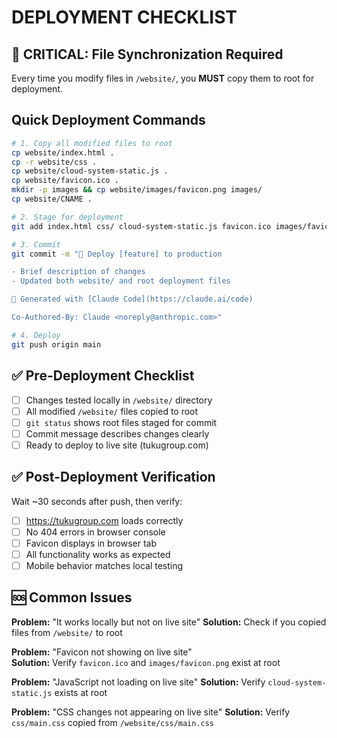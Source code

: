 # DEPLOYMENT CHECKLIST

## 🚨 CRITICAL: File Synchronization Required

Every time you modify files in `/website/`, you **MUST** copy them to root for deployment.

## Quick Deployment Commands

```bash
# 1. Copy all modified files to root
cp website/index.html .
cp -r website/css .
cp website/cloud-system-static.js .
cp website/favicon.ico .
mkdir -p images && cp website/images/favicon.png images/
cp website/CNAME .

# 2. Stage for deployment
git add index.html css/ cloud-system-static.js favicon.ico images/favicon.png CNAME

# 3. Commit
git commit -m "🔧 Deploy [feature] to production

- Brief description of changes
- Updated both website/ and root deployment files

🤖 Generated with [Claude Code](https://claude.ai/code)

Co-Authored-By: Claude <noreply@anthropic.com>"

# 4. Deploy
git push origin main
```

## ✅ Pre-Deployment Checklist

- [ ] Changes tested locally in `/website/` directory
- [ ] All modified `/website/` files copied to root
- [ ] `git status` shows root files staged for commit
- [ ] Commit message describes changes clearly
- [ ] Ready to deploy to live site (tukugroup.com)

## ✅ Post-Deployment Verification

Wait ~30 seconds after push, then verify:
- [ ] https://tukugroup.com loads correctly
- [ ] No 404 errors in browser console
- [ ] Favicon displays in browser tab
- [ ] All functionality works as expected
- [ ] Mobile behavior matches local testing

## 🆘 Common Issues

**Problem:** "It works locally but not on live site"
**Solution:** Check if you copied files from `/website/` to root

**Problem:** "Favicon not showing on live site"  
**Solution:** Verify `favicon.ico` and `images/favicon.png` exist at root

**Problem:** "JavaScript not loading on live site"
**Solution:** Verify `cloud-system-static.js` exists at root

**Problem:** "CSS changes not appearing on live site"
**Solution:** Verify `css/main.css` copied from `/website/css/main.css`